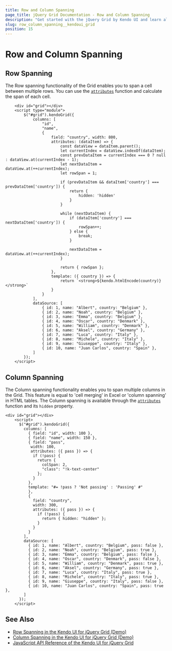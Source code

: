 ```yaml
---
title: Row and Column Spanning
page_title: jQuery Grid Documentation - Row and Column Spanning
description: "Get started with the jQuery Grid by Kendo UI and learn all about the Row and Column Spanning feature."
slug: row_column_spanning__kendoui_grid
position: 15
---
```


# Row and Column Spanning


## Row Spanning

The Row spanning functionality of the Grid enables you to span a cell between multiple rows.
You can use the [`attributes`](/api/javascript/ui/grid/configuration/columns.attributes) function and calculate the span of each cell.

```dojo
    <div id="grid"></div>
    <script type="module">
        $("#grid").kendoGrid({
            columns: [
                "id",
                "name",
                {
                    field: "country", width: 800,
                    attributes: (dataItem) => {
                        const dataView = dataItem.parent();
                        let currentIndex = dataView.indexOf(dataItem);
                        const prevDataItem = currentIndex === 0 ? null : dataView.at(currentIndex - 1);
                        let nextDataItem = dataView.at(++currentIndex);
                        let rowSpan = 1;

                        if (prevDataItem && dataItem['country'] === prevDataItem['country']) {
                            return {
                                hidden: 'hidden'
                            }
                        }

                        while (nextDataItem) {
                            if (dataItem['country'] === nextDataItem['country']) {
                                rowSpan++;
                            } else {
                                break;
                            }

                            nextDataItem = dataView.at(++currentIndex);
                        }

                        return { rowSpan };
                    },
                    template: ({ country }) => {
                        return `<strong>${kendo.htmlEncode(country)}</strong>`
                    }
                }
            ],
            dataSource: [
                { id: 1, name: "Albert", country: "Belgium" },
                { id: 2, name: "Noah", country: "Belgium" },
                { id: 3, name: "Emma", country: "Belgium" },
                { id: 4, name: "Oscar", country: "Denmark" },
                { id: 5, name: "William", country: "Denmark" },
                { id: 6, name: "Aksel", country: "Germany" },
                { id: 7, name: "Luca", country: "Italy" },
                { id: 8, name: "Michele", country: "Italy" },
                { id: 9, name: "Giuseppe", country: "Italy" },
                { id: 10, name: "Juan Carlos", country: "Spain" },
            ]
        });
    </script>
```

## Column Spanning

The Column spanning functionality enables you to span multiple columns in the Grid. This feature is equal to 'cell merging' in Excel or 'column spanning' in HTML tables.
The Column spanning is available through the [`attributes`](/api/javascript/ui/grid/configuration/columns.attributes) function and its `hidden` property.

```
<div id="grid"></div>
    <script>
      $("#grid").kendoGrid({
        columns: [
          { field: "id", width: 100 },
          { field: "name", width: 150 },
          { field: "pass", 
           width: 100,
           attributes: ({ pass }) => {
            if (!pass) {
              return {
                colSpan: 2,
                "class": "!k-text-center"
              };
            }
          },
          template: "#= !pass ? 'Not passing' : 'Passing' #"
          },
          {
            field: "country", 
            width: 300,
            attributes: ({ pass }) => {
              if (!pass) {
                return { hidden: "hidden" };
              }
            }
          }
        ],
        dataSource: [
          { id: 1, name: "Albert", country: "Belgium", pass: false },
          { id: 2, name: "Noah", country: "Belgium", pass: true },
          { id: 3, name: "Emma", country: "Belgium", pass: false },
          { id: 4, name: "Oscar", country: "Denmark", pass: false },
          { id: 5, name: "William", country: "Denmark", pass: true },
          { id: 6, name: "Aksel", country: "Germany", pass: true },
          { id: 7, name: "Luca", country: "Italy", pass: true },
          { id: 8, name: "Michele", country: "Italy", pass: true },
          { id: 9, name: "Giuseppe", country: "Italy", pass: false },
          { id: 10, name: "Juan Carlos", country: "Spain", pass: true },
        ]
      });
    </script>
```


## See Also

* [Row Spanning in the Kendo UI for jQuery Grid (Demo)](https://demos.telerik.com/kendo-ui/grid/row-spanning)
* [Column Spanning in the Kendo UI for jQuery Grid (Demo)](https://demos.telerik.com/kendo-ui/grid/column-spanning)
* [JavaScript API Reference of the Kendo UI for jQuery Grid](/api/javascript/ui/grid)

